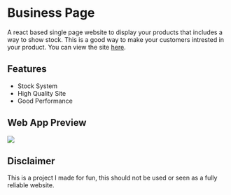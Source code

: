 
# Business Page

A react based single page website to display your products that includes a way to show stock. This is a good way to make your customers intrested in your product. You can view the site [here](https://businesssitevape.vercel.app/).


## Features

- Stock System
- High Quality Site
- Good Performance




## Web App Preview
![](https://i.imgur.com/Xo3va3T.png)





## Disclaimer
This is a project I made for fun, this should not be used or seen as a fully reliable website. 

